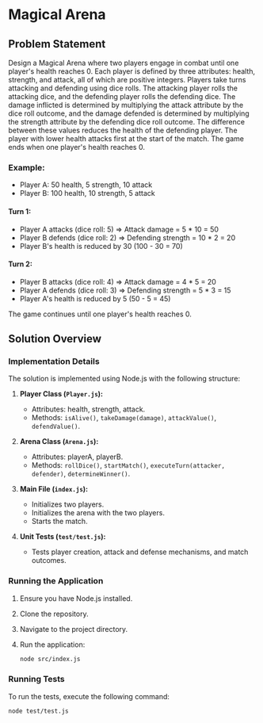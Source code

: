 # Magical Arena

## Problem Statement

Design a Magical Arena where two players engage in combat until one player's health reaches 0. Each player is defined by three attributes: health, strength, and attack, all of which are positive integers. Players take turns attacking and defending using dice rolls. The attacking player rolls the attacking dice, and the defending player rolls the defending dice. The damage inflicted is determined by multiplying the attack attribute by the dice roll outcome, and the damage defended is determined by multiplying the strength attribute by the defending dice roll outcome. The difference between these values reduces the health of the defending player. The player with lower health attacks first at the start of the match. The game ends when one player's health reaches 0.

### Example:
- Player A: 50 health, 5 strength, 10 attack
- Player B: 100 health, 10 strength, 5 attack

#### Turn 1:
- Player A attacks (dice roll: 5) => Attack damage = 5 * 10 = 50
- Player B defends (dice roll: 2) => Defending strength = 10 * 2 = 20
- Player B's health is reduced by 30 (100 - 30 = 70)

#### Turn 2:
- Player B attacks (dice roll: 4) => Attack damage = 4 * 5 = 20
- Player A defends (dice roll: 3) => Defending strength = 5 * 3 = 15
- Player A's health is reduced by 5 (50 - 5 = 45)

The game continues until one player's health reaches 0.

## Solution Overview

### Implementation Details

The solution is implemented using Node.js with the following structure:

1. **Player Class (`Player.js`):**
   - Attributes: health, strength, attack.
   - Methods: `isAlive()`, `takeDamage(damage)`, `attackValue()`, `defendValue()`.

2. **Arena Class (`Arena.js`):**
   - Attributes: playerA, playerB.
   - Methods: `rollDice()`, `startMatch()`, `executeTurn(attacker, defender)`, `determineWinner()`.

3. **Main File (`index.js`):**
   - Initializes two players.
   - Initializes the arena with the two players.
   - Starts the match.

4. **Unit Tests (`test/test.js`):**
   - Tests player creation, attack and defense mechanisms, and match outcomes.

### Running the Application

1. Ensure you have Node.js installed.
2. Clone the repository.
3. Navigate to the project directory.
4. Run the application:

    ```sh
    node src/index.js
    ```

### Running Tests

To run the tests, execute the following command:

```sh
node test/test.js
